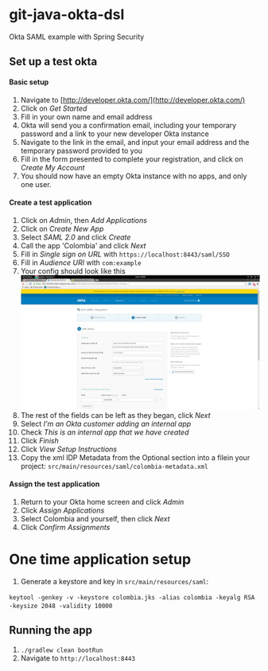 # git-java-okta-dsl
Okta SAML example with Spring Security

## Set up a test okta

#### Basic setup
1. Navigate to [http://developer.okta.com/](http://developer.okta.com/)
1. Click on *Get Started*
1. Fill in your own name and email address
1. Okta will send you a confirmation email, including your temporary password and a link to your new developer Okta instance
1. Navigate to the link in the email, and input your email address and the temporary password provided to you
1. Fill in the form presented to complete your registration, and click on *Create My Account*
1. You should now have an empty Okta instance with no apps, and only one user.

#### Create a test application
1. Click on *Admin*, then *Add Applications*
1. Click on *Create New App*
1. Select *SAML 2.0* and click *Create*
1. Call the app 'Colombia' and click *Next*
1. Fill in *Single sign on URL* with `https://localhost:8443/saml/SSO`
1. Fill in *Audience URI* with `com:example`
1. Your config should look like this ![okta config](okta-config-page.png)
1. The rest of the fields can be left as they began, click *Next*
1. Select *I'm an Okta customer adding an internal app*
1. Check *This is an internal app that we have created*
1. Click *Finish*
1. Click *View Setup Instructions*
1. Copy the xml IDP Metadata from the Optional section into a filein your project: `src/main/resources/saml/colombia-metadata.xml`

#### Assign the test application
1. Return to your Okta home screen and click *Admin*
1. Click *Assign Applications*
1. Select Colombia and yourself, then click *Next*
1. Click *Confirm Assignments*

# One time application setup

1. Generate a keystore and key in `src/main/resources/saml`:

`keytool -genkey -v -keystore colombia.jks -alias colombia -keyalg RSA -keysize 2048 -validity 10000`

## Running the app

1. `./gradlew clean bootRun`
1. Navigate to `http://localhost:8443`
